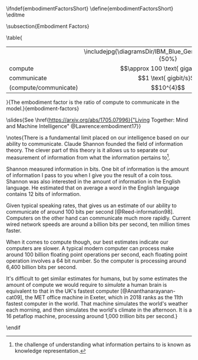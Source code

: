 \ifndef{embodimentFactorsShort}
\define{embodimentFactorsShort}
\editme

\subsection{Embodiment Factors}

\table{
<table>
 <tr>
  <td></td>
  <td align="center">\includejpg{\diagramsDir/IBM_Blue_Gene_P_supercomputer}{50%}</td>
  <td align="center">\includejpg{\diagramsDir/ClaudeShannon_MFO3807}{50%}{}</td>
 </tr>
 <tr>
  <td>compute</td>
  <td align="center">$$\approx 100 \text{ gigaflops}$$</td><td align="center">$$\approx 16 \text{ petaflops}$$</td>
 </tr>
 <tr>
  <td>communicate</td>
  <td align="center">$$1 \text{ gigbit/s}$$</td>
  <td align="center">$$100 \text{ bit/s}$$</td>
 </tr>
 <tr>
  <td>(compute/communicate)</td>
  <td align="center">$$10^{4}$$</td>
  <td align="center">$$10^{14}$$</td>
 </tr>
</table>}{The embodiment factor is the ratio of compute to communicate in the model.}{embodiment-factors}

\slides{See \href{https://arxiv.org/abs/1705.07996}{"Living Together: Mind and Machine Intelligence" @Lawrence:embodiment17}}

\notes{There is a fundamental limit placed on our intelligence based on our ability to communicate. Claude Shannon founded the field of information theory. The clever part of this theory is it allows us to separate our measurement of information from what the information pertains to[^knowledge-representation].

[^knowledge-representation]: the challenge of understanding what information pertains to is known as knowledge representation. 

Shannon measured information in bits. One bit of information is the amount of information I pass to you when I give you the result of a coin toss. Shannon was also interested in the amount of information in the English language. He estimated that on average a word in the English language contains 12 bits of information. 

Given typical speaking rates, that gives us an estimate of our ability to communicate of around 100 bits per second [@Reed-information98]. Computers on the other hand can communicate much more rapidly. Current wired network speeds are around a billion bits per second, ten million times faster. 

When it comes to compute though, our best estimates indicate our computers are slower. A typical modern computer can process make around 100 billion floating point operations per second, each floating point operation involves a 64 bit number. So the computer is processing around 6,400 billion bits per second. 

It's difficult to get similar estimates for humans, but by some estimates the amount of compute we would require to *simulate* a human brain is equivalent to that in the UK's fastest computer [@Ananthanarayanan-cat09], the MET office machine in Exeter, which in 2018 ranks as the 11th fastest computer in the world. That machine simulates the world's weather each morning, and then simulates the world's climate in the afternoon. It is a 16 petaflop machine, processing around 1,000 *trillion* bits per second.}


\endif
